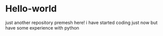 # Hello-world
just  another  repository
premesh here! i have started coding just now but have some experience with python 
